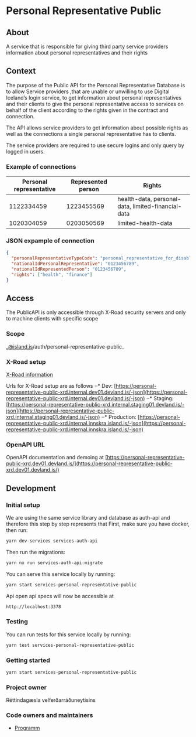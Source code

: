 # Personal Representative Public

## About

A service that is responsible for giving third party service providers information about personal representatives and their rights

## Context

The purpose of the Public API for the Personal Representative Database is to allow Service providers ,that are unable or unwilling to use Digital Iceland’s login service, to get information about personal representatives and their clients to give the personal representative access to services on behalf of the client according to the rights given in the contract and connection.

The API allows service providers to get information about possible rights as well as the connections a single personal representative has to clients.

The service providers are required to use secure logins and only query by logged in users.

### Example of connections

| Personal representative | Represented person | Rights                                             |
| ----------------------- | ------------------ | -------------------------------------------------- |
| 1122334459              | 1223455569         | health-data, personal-data, limited-financial-data |
| 1020304059              | 0203050569         | limited-health-data                                |

### JSON expample of connection

```json
{
  "personalRepresentativeTypeCode": "personal_representative_for_disabled_person",
  "nationalIdPersonalRepresentative": "0123456789",
  "nationalIdRepresentedPerson": "0123456789",
  "rights": ["health", "finance"]
}
```

## Access

The PublicAPI is only accessible through X-Road security servers and only to machine clients with specific scope

### Scope

_@island.is/auth/personal-representative-public\_

### X-Road setup

[X-Road information](https://docs.devland.is/technical-overview/x-road/x-road-system-requirements)

Urls for X-Road setup are as follows
⋅⋅\* Dev: [https://personal-representative-public-xrd.internal.dev01.devland.is/-json](https://personal-representative-public-xrd.internal.dev01.devland.is/-json)
⋅⋅\* Staging: [https://personal-representative-public-xrd.internal.staging01.devland.is/-json](https://personal-representative-public-xrd.internal.staging01.devland.is/-json)
⋅⋅\* Production: [https://personal-representative-public-xrd.internal.innskra.island.is/-json](https://personal-representative-public-xrd.internal.innskra.island.is/-json)

### OpenAPI URL

OpenAPI documentation and demoing at
[https://personal-representative-public-xrd.dev01.devland.is/](https://personal-representative-public-xrd.dev01.devland.is/)

## Development

### Initial setup

We are using the same service library and database as auth-api and therefore this step by step represents that
First, make sure you have docker, then run:

```bash
yarn dev-services services-auth-api
```

Then run the migrations:

```bash
yarn nx run services-auth-api:migrate
```

You can serve this service locally by running:

```bash
yarn start services-personal-representative-public
```

Api open api specs will now be accessible at

```bash
http://localhost:3378
```

### Testing

You can run tests for this service locally by running:

```bash
yarn test services-personal-representative-public
```

### Getting started

```bash
yarn start services-personal-representative-public
```

### Project owner

Réttindagæsla velferðarráðuneytisins

### Code owners and maintainers

- [Programm](https://github.com/orgs/island-is/teams/programm/members)
